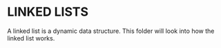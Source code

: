 # LINKED LISTS

A linked list is a dynamic data structure. This folder will look into how the linked list works.
